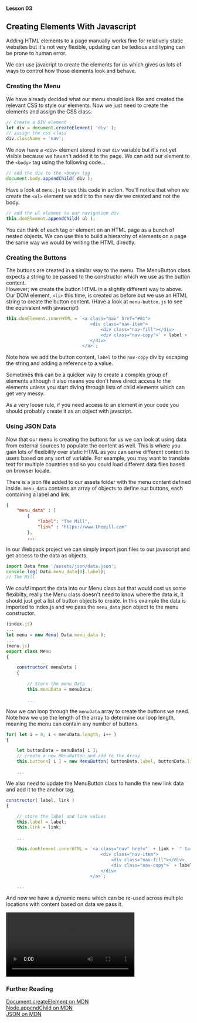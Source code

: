 #### Lesson 03
## Creating Elements With Javascript

Adding HTML elements to a page manually works fine for relatively static websites but it's not very flexible, updating can be tedious and typing can be prone to human error.  

We can use javacript to create the elements for us which gives us lots of ways to control how those elements look and behave.  

### Creating the Menu

We have already decided what our menu should look like and created the relevant CSS to style our elements. Now we just need to create the elements and assign the CSS class.  

```javascript
// Create a DIV element
let div = document.createElement( 'div' );
// assign the css class
div.className = 'nav';
```

We now have a `<div>` element stored in our `div` variable but it's not yet visible because we haven't added it to the page. We can add our element to the `<body>` tag using the following code...

```javascript
// add the div to the <body> tag
document.body.appendChild( div );
```

Have a look at `menu.js` to see this code in action. You'll notice that when we create the `<ul>` element we add it to the new div we created and not the body.

```javascript
// add the ul element to our navigation div 
this.domElement.appendChild( ul );
```

You can think of each tag or element on an HTML page as a bunch of nested objects. We can use this to build a hierarchy of elements on a page the same way we would by writing the HTML directly.  

### Creating the Buttons

The buttons are created in a similar way to the menu. The MenuButton class expects a string to be passed to the constructor which we use as the button content.  
However; we create the button HTML in a slightly different way to above. Our DOM element, `<li>` this time, is created as before but we use an HTML string to create the button content. (Have a look at `menu-button.js` to see the equivalent with javascript)

```javascript
this.domElement.innerHTML = `<a class="nav" href="#01">
                                <div class="nav-item">
                                    <div class="nav-fill"></div>
                                    <div class="nav-copy">` + label + `</div>
                                </div>
                             </a>`;
```
Note how we add the button content, `label` to the `nav-copy` div by escaping the string and adding a reference to a value.  

Sometimes this can be a quicker way to create a complex group of elements although it also means you don't have direct access to the elements unless you start diving through lists of child elements which can get very messy.  

As a very loose rule, if you need access to an element in your code you should probably create it as an object with javscript.  

### Using JSON Data 

Now that our menu is creating the buttons for us we can look at using data from external sources to populate the content as well. This is where you gain lots of flexibility over static HTML as you can serve different content to users based on any sort of variable. For example, you may want to translate text for multiple countries and so you could load different data files based on browser locale.  

There is a json file added to our assets folder with the menu content defined inside. `menu_data` contains an array of objects to define our buttons, each containing a label and link.

```json
{
    "menu_data" : [
        {
            "label": "The Mill",
            "link" : "https://www.themill.com"
        },
        ...
```

In our Webpack project we can simply import json files to our javascript and get access to the data as objects.  
```javascript
import Data from '/assets/json/data.json';
console.log( Data.menu_data[0].label);
// The Mill
```

We _could_ import the data into our Menu class but that would cost us some flexibilty, really the Menu class doesn't need to know where the data is, it should just get a list of button objects to create. In this example the data is imported to index.js and we pass the `menu_data` json object to the menu constructor.

```javascript
(index.js)
...
let menu = new Menu( Data.menu_data );
...
(menu.js)
export class Menu 
{

    constructor( menuData )
    {
        
        // Store the menu Data
        this.menuData = menuData;

        ...
```

Now we can loop through the `menuData` array to create the buttons we need. Note how we use the length of the array to determine our loop length, meaning the menu can contain any number of buttons.


```javascript
for( let i = 0; i < menuData.length; i++ )
{

    let buttonData = menuData[ i ];
    // create a new MenuButton and add to the Array
    this.buttons[ i ] = new MenuButton( buttonData.label, buttonData.link );

    ...
```

We also need to update the MenuButton class to handle the new link data and add it to the anchor tag.

```javascript
constructor( label, link )
{

    // store the label and link values
    this.label = label;
    this.link = link;
    
    ...

    this.domElement.innerHTML = `<a class="nav" href="` + link + `" target="_blank">
                                    <div class="nav-item">
                                        <div class="nav-fill"></div>
                                        <div class="nav-copy">` + label + `</div>
                                    </div>
                                </a>`;

    ...    

```

And now we have a dynamic menu which can be re-used across multiple locations with content based on data we pass it.

<video width="350">
    <source src="/docs/lesson-03-complete.webm"
            type="video/webm">
    <source src="/docs/lesson-03-complete.mp4"
            type="video/mp4">
</video>

### Further Reading

[Document.createElement on MDN](https://developer.mozilla.org/en-US/docs/Web/API/Document/createElement)  
[Node.appendChild on MDN](https://developer.mozilla.org/en-US/docs/Web/API/Node/appendChild)  
[JSON on MDN](https://developer.mozilla.org/en-US/docs/Web/JavaScript/Reference/Global_Objects/JSON)  